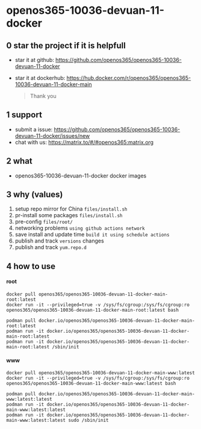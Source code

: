 # openos365-10036-devuan-11-docker

## 0 star the project if it is helpfull

* star it at github: https://github.com/openos365/openos365-10036-devuan-11-docker
* star it at dockerhub: https://hub.docker.com/r/openos365/openos365-10036-devuan-11-docker-main

  > Thank you

## 1 support

* submit a issue: https://github.com/openos365/openos365-10036-devuan-11-docker/issues/new
* chat with us: https://matrix.to/#/#openos365:matrix.org

## 2 what

* openos365-10036-devuan-11-docker docker images
  
## 3 why (values)

1. setup repo mirror for China `files/install.sh`
1. pr-install some packages `files/install.sh`
1. pre-config `files/root/`
1. networking problems `using github actions network`
1. save install and update time `build it using schedule actions`
1. publish and track `versions` changes
1. publish and track `yum.repo.d`

## 4 how to use

#### root
```
docker pull openos365/openos365-10036-devuan-11-docker-main-root:latest
docker run -it --privileged=true -v /sys/fs/cgroup:/sys/fs/cgroup:ro openos365/openos365-10036-devuan-11-docker-main-root:latest bash

podman pull docker.io/openos365/openos365-10036-devuan-11-docker-main-root:latest
podman run -it docker.io/openos365/openos365-10036-devuan-11-docker-main-root:latest
podman run -it docker.io/openos365/openos365-10036-devuan-11-docker-main-root:latest /sbin/init
```
#### www

```
docker pull openos365/openos365-10036-devuan-11-docker-main-www:latest
docker run -it --privileged=true -v /sys/fs/cgroup:/sys/fs/cgroup:ro openos365/openos365-10036-devuan-11-docker-main-www:latest bash

podman pull docker.io/openos365/openos365-10036-devuan-11-docker-main-www:latest:latest
podman run -it docker.io/openos365/openos365-10036-devuan-11-docker-main-www:latest:latest
podman run -it docker.io/openos365/openos365-10036-devuan-11-docker-main-www:latest:latest sudo /sbin/init
```
